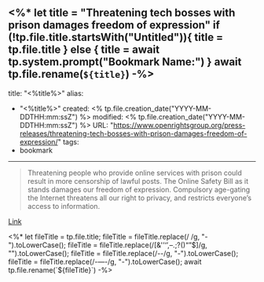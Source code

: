 <%*
let title = "Threatening tech bosses with prison damages freedom of expression"
if (!tp.file.title.startsWith("Untitled")){
	title = tp.file.title
} else {
	title = await tp.system.prompt("Bookmark Name:")
}
await tp.file.rename(`${title}`)
-%>
---
title: "<%title%>"
alias:
- "<%title%>"
created: <% tp.file.creation_date("YYYY-MM-DDTHH:mm:ssZ") %>
modified: <% tp.file.creation_date("YYYY-MM-DDTHH:mm:ssZ") %>
URL:  "https://www.openrightsgroup.org/press-releases/threatening-tech-bosses-with-prison-damages-freedom-of-expression/"
tags:
- bookmark
---

> Threatening people who provide online services with prison could result in more censorship of lawful posts. The Online Safety Bill as it stands damages our freedom of expression. Compulsory age-gating the Internet threatens all our right to privacy, and restricts everyone’s access to information.

[Link](https://www.openrightsgroup.org/press-releases/threatening-tech-bosses-with-prison-damages-freedom-of-expression/)

<%*
let fileTitle = tp.file.title;
fileTitle = fileTitle.replace(/ /g, "-").toLowerCase();
fileTitle = fileTitle.replace(/[&'’‘’,–.;?()“”$]/g, "").toLowerCase();
fileTitle = fileTitle.replace(/--/g, "-").toLowerCase();
fileTitle = fileTitle.replace(/-—-/g, "-").toLowerCase();
await tp.file.rename(`${fileTitle}`)
-%>